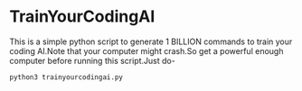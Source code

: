 # TrainYourCodingAI
This is a simple python script to generate 1 BILLION commands to train your coding AI.Note that your computer might crash.So get a powerful enough computer before running this script.Just do-
```bash
python3 trainyourcodingai.py

